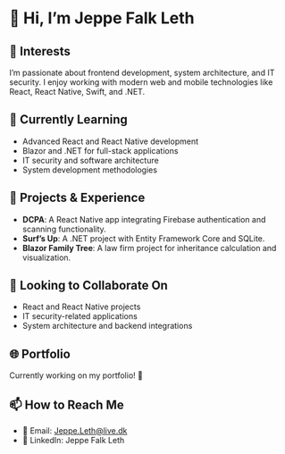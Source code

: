 # 👋 Hi, I’m Jeppe Falk Leth  

## 👀 Interests  
I’m passionate about frontend development, system architecture, and IT security. I enjoy working with modern web and mobile technologies like React, React Native, Swift, and .NET.  

## 🌱 Currently Learning  
- Advanced React and React Native development  
- Blazor and .NET for full-stack applications  
- IT security and software architecture  
- System development methodologies  

## 💼 Projects & Experience  
- **DCPA**: A React Native app integrating Firebase authentication and scanning functionality.  
- **Surf’s Up**: A .NET project with Entity Framework Core and SQLite.  
- **Blazor Family Tree**: A law firm project for inheritance calculation and visualization.  

## 🤝 Looking to Collaborate On   
- React and React Native projects  
- IT security-related applications  
- System architecture and backend integrations  

## 🌐 Portfolio  
Currently working on my portfolio! 🚀  

## 📫 How to Reach Me  
- 📧 Email: Jeppe.Leth@live.dk 
- 💼 LinkedIn: Jeppe Falk Leth
